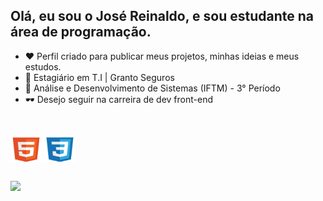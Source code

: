 ## Olá, eu sou o José Reinaldo, e sou estudante na área de programação.

- ❤️ Perfil criado para publicar meus projetos, minhas ideias e meus estudos.
- 👜 Estagiário em T.I | Granto Seguros
- 🌱 Análise e Desenvolvimento de Sistemas (IFTM) - 3° Período
- 🕶 Desejo seguir na carreira de dev front-end

 ##
 
<div style="display: inline_block"><br>
  <img align="center" alt="Ze-HTML" height="40" width="50" src="https://raw.githubusercontent.com/devicons/devicon/master/icons/html5/html5-original.svg">
  <img align="center" alt="Ze-CSS" height="40" width="50" src="https://raw.githubusercontent.com/devicons/devicon/master/icons/css3/css3-original.svg">
</div>

 ##
 
<div>
  <a href = "mailto:zreinaldo@gmail.com"><img src="https://img.shields.io/badge/Gmail-D14836?style=for-the-badge&logo=gmail&logoColor=white" target="_blank"></a>
</div>

